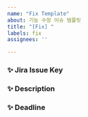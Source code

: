 ```yaml
---
name: "Fix Template"
about: 기능 수정 이슈 템플릿
title: "[Fix] "
labels: fix
assignees: ''

---
```


### ✨ Jira Issue Key


### ✨ Description


### ✨ Deadline
